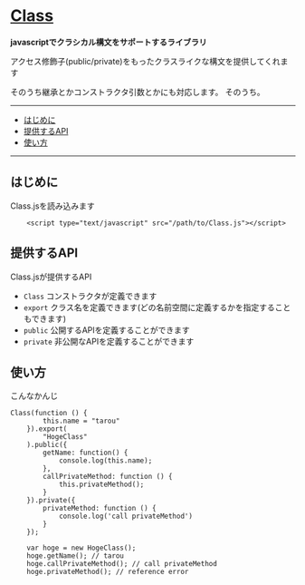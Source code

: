 <a name="README">[Class](http://github.com/nazomikan/Class)</a>
=======
**javascriptでクラシカル構文をサポートするライブラリ**

アクセス修飾子(public/private)をもったクラスライクな構文を提供してくれます

そのうち継承とかコンストラクタ引数とかにも対応します。
そのうち。

****

* [はじめに](#Usage)
* [提供するAPI](#TheAPI)
* [使い方](#Howto)

****

## <a name="Usage">はじめに</a>

Class.jsを読み込みます 

        <script type="text/javascript" src="/path/to/Class.js"></script>


## <a name="TheAPI">提供するAPI</a>

Class.jsが提供するAPI

* `Class` コンストラクタが定義できます
* `export` クラス名を定義できます(どの名前空間に定義するかを指定することもできます)
* `public` 公開するAPIを定義することができます
* `private` 非公開なAPIを定義することができます

## <a name="Howto">使い方</a>
こんなかんじ

    Class(function () {
            this.name = "tarou"
        }).export(
            "HogeClass"
        ).public({
            getName: function() {
                console.log(this.name);
            },
            callPrivateMethod: function () {
                this.privateMethod();
            }
        }).private({
            privateMethod: function () {
                console.log('call privateMethod')
            }
        });

        var hoge = new HogeClass();
        hoge.getName(); // tarou
        hoge.callPrivateMethod(); // call privateMethod
        hoge.privateMethod(); // reference error


